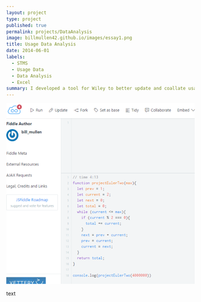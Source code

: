 ```yaml
---
layout: project
type: project
published: true
permalink: projects/DataAnalysis
image: billmullen42.github.io/images/essay1.png
title: Usage Data Analysis
date: 2014-06-01
labels:
  - STMS
  - Usage Data
  - Data Analysis
  - Excel
summary: I developed a tool for Wiley to better update and coallate usage data from multiple sources.
---
```


<img class="ui medium right floated rounded image" src="/images/essay1.png">

text
